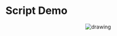 # Script Demo

<p align="center">
    <img src="https://raw.githubusercontent.com/SpinWaves/Akel/main/Resources/screenshots/Screenshot_script_demo.png" alt="drawing"/>
</p>
